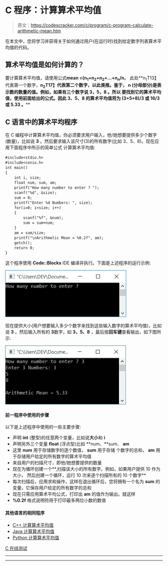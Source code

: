 # C 程序：计算算术平均值

> 原文：<https://codescracker.com/c/program/c-program-calculate-arithmetic-mean.htm>

在本文中，您将学习并获得关于如何通过用户(在运行时)找到给定数字列表算术平均值的代码。

## 算术平均值是如何计算的？

要计算算术平均值，请使用公式**mean =(n<sub>1</sub>+n<sub>2</sub>+n<sub>2</sub>+...+n<sub>n</sub>/n**。 此处**n<sub>1</sub>T13】代表第一个数字，**n<sub>2</sub>T17】代表第二个数字，以此类推。鉴于， **n** (分母部分)是表示数的数量的值。例如，如果有三个数字说 **3，5，8** 。所以 要找到它的算术平均值，使用前面给出的公式。因此 **3、5、8** 的算术平均值将为 **(3+5+8)/3** 或 **16/3** 或 **5.33** 。****

## C 语言中的算术平均程序

在 C 编程中计算算术平均值，你必须要求用户输入，他/她想要提供多少个数字(数量)，比如说 **3** 。然后要求输入该尺寸(3)的所有数字(比如 3、5、8)。现在应用下面程序中所示的简单公式 计算算术平均值:

```
#include<stdio.h>
#include<conio.h>
int main()
{
    int i, size;
    float num, sum, am;
    printf("How many number to enter ? ");
    scanf("%d", &size);
    sum = 0;
    printf("Enter %d Numbers: ", size);
    for(i=0; i<size; i++)
    {
        scanf("%f", &num);
        sum = sum+num;
    }
    am = sum/size;
    printf("\nArithmetic Mean = %0.2f", am);
    getch();
    return 0;
}
```

这个程序使用 **Code::Blocks** IDE 编译并执行。下面是上述程序的运行示例:

![c program arithmetic mean](img/ce44e11128ea8b268a63c47300144190.png)

现在提供大小(用户想要输入多少个数字来找到这些输入数字的算术平均值)，比如说 **3** 。然后输入所有的 **3**数字，如 **3、5、8** ，最后按**回车键**查看输出，如下图所示:

![arithmetic mean program c](img/c0cafe0219974e1606a75ca18398572b.png)

#### 前一程序中使用的步骤

以下是上述程序中使用的一些主要步骤:

*   声明 **int** (整型)的任意两个变量，比如说**大小**和 **i**
*   声明另外三个变量 **float** (浮点型)比如 **num、**sum、 **am**
*   这里 **num** 用于存储数字的逐个数值， **sum** 用于存储 个数字的总和， **am** 用于存储用户给定的所有数字的算术平均值
*   来自用户的扫描尺寸，即他/她想要提供的数量
*   现在为循环创建一个**,扫描该大小的所有数字。例如，如果用户提供 10 作为大小， 然后创建一个循环，运行 10 次来逐个扫描所有的 10 个数字**
*   每次扫描后，应用求和操作，这样在退出循环后，您将拥有一个名为 **sum** 的变量，它保存用户给定的所有数字的总和
*   现在只需应用算术平均公式，打印出 **am** 的值作为输出。就这样
*   **%0.2f** 格式说明符用于打印最多两位小数的数值

#### 其他语言的相同程序

*   [C++ 计算算术平均值](/cpp/program/cpp-program-calculate-arithmetic-mean.htm)
*   [Java 计算算术平均值](/java/program/java-program-calculate-arithmetic-mean.htm)
*   [Python 计算算术平均值](/python/program/python-program-calculate-average-of-numbers.htm)

[C 在线测试](/exam/showtest.php?subid=2)

* * *

* * *